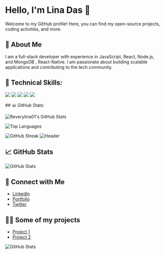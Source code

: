 # Hello, I'm Lina Das 👋

Welcome to my GitHub profile! Here, you can find my open-source projects, coding activities, and more.

## 🚀 About Me
I am a full-stack developer with experience in JavaScript, React, Node.js, and MongoDB , React-Native. I am passionate about building scalable applications and contributing to the tech community.

## 🚀 Technical Skills:
<p align="left">
  <img src="https://img.shields.io/badge/HTML5-orange?style=for-the-badge&logo=html5&logoColor=white"/>
  <img src="https://img.shields.io/badge/CSS3-blue?style=for-the-badge&logo=css3&logoColor=white"/>
  <img src="https://img.shields.io/badge/JavaScript-yellow?style=for-the-badge&logo=javascript&logoColor=white"/>
  <img src="https://img.shields.io/badge/React-blue?style=for-the-badge&logo=react&logoColor=white"/>
  <img src="https://img.shields.io/badge/Node.js-green?style=for-the-badge&logo=node.js&logoColor=white"/>
</p>
## 📊 GitHub Stats:

![Reverylina01's GitHub Stats](https://github-readme-stats.vercel.app/api?username=Reverylina01&show_icons=true&theme=dark)

![Top Languages](https://github-readme-stats.vercel.app/api/top-langs/?username=Reverylina01&layout=compact&theme=dark)

![GitHub Streak](https://github-readme-streak-stats.herokuapp.com/?user=Reverylina01&theme=dark)
![Header](https://raw.githubusercontent.com/Reverylina01/Reverylina01/main/banner.png)



## 📈 GitHub Stats
![GitHub Stats](https://github-readme-stats.vercel.app/api?username=your-username&show_icons=true&hide_title=true&count_private=true)

## 🔗 Connect with Me
- [LinkedIn](www.linkedin.com/in/linadas1)
- [Portfolio](https://your-portfolio.com)
- [Twitter](https://twitter.com/your-username)

## 👨‍💻 Some of my projects
- [Project 1](https://github.com/your-username/project-1)
- [Project 2](https://github.com/your-username/project-2)


![GitHub Stats](https://github-readme-stats.vercel.app/api?username=your-username&show_icons=true&count_private=true&hide_title=true)
